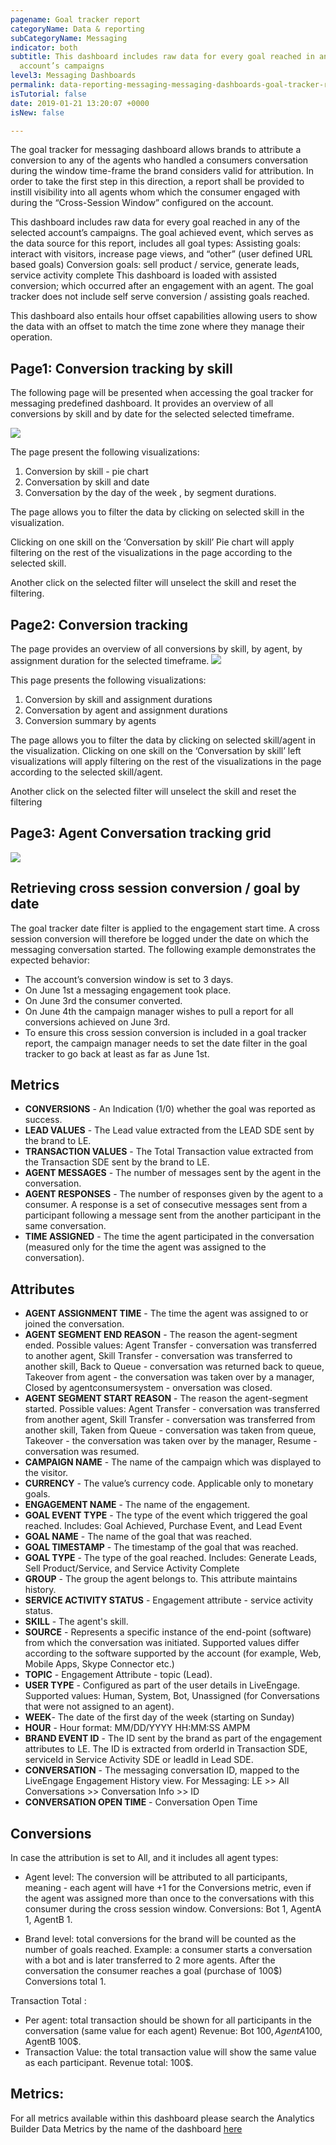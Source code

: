 ```yaml
---
pagename: Goal tracker report
categoryName: Data & reporting
subCategoryName: Messaging
indicator: both
subtitle: This dashboard includes raw data for every goal reached in any of the selected
  account’s campaigns
level3: Messaging Dashboards
permalink: data-reporting-messaging-messaging-dashboards-goal-tracker-report.html
isTutorial: false
date: 2019-01-21 13:20:07 +0000
isNew: false

---
```

The goal tracker for messaging dashboard allows brands to attribute a conversion to any of the agents who handled a consumers conversation during the window time-frame the brand considers valid for attribution. In order to take the first step in this direction, a report shall be provided to instill visibility into all agents whom which the consumer engaged with during the “Cross-Session Window” configured on the account.

This dashboard includes raw data for every goal reached in any of the selected account’s campaigns. The goal achieved event, which serves as the data source for this report, includes all goal types:
Assisting goals: interact with visitors, increase page views, and “other” (user defined URL based goals)
Conversion goals: sell product / service, generate leads, service activity complete
This dashboard is loaded with assisted conversion; which occurred after an engagement with an agent. The goal tracker does not include self serve conversion / assisting goals reached.

This dashboard also entails hour offset capabilities allowing users to show the data with an offset to match the time zone where they manage their operation.

## Page1: Conversion tracking by skill

The following page will be presented when accessing the goal tracker for messaging predefined dashboard. It provides an overview of all conversions by skill and by date for the selected selected timeframe.

![](img/goaltracker_messaging_new_1.png)

The page present the following visualizations:
1. Conversion by skill - pie chart
2. Conversation by skill and date
3. Conversation by the day of the week , by segment durations.

The page allows you to filter the data by clicking on selected skill in the visualization.

Clicking on one skill on the ‘Conversation by skill’ Pie chart will apply filtering on the rest of the visualizations in the page according to the selected skill.

Another click on the selected filter will unselect the skill and reset the filtering.

## Page2: Conversion tracking

The page provides an overview of all conversions by skill, by agent, by assignment duration for the selected timeframe.
![](img/goaltracker_messaging_new_2.png)

This page presents the following visualizations:
1. Conversion by skill  and assignment durations
2. Conversation by agent and assignment durations
3. Conversion summary by agents

The page allows you to filter the data by clicking on selected skill/agent in the visualization.
Clicking on one skill on the ‘Conversation by skill’ left visualizations will apply filtering on the rest of the visualizations in the page according to the selected skill/agent.

Another click on the selected filter will unselect the skill and reset the filtering

## Page3: Agent Conversation tracking grid

![](img/goaltracker_messaging_new_3.png)

## Retrieving cross session conversion / goal by date

The goal tracker date filter is applied to the engagement start time. A cross session conversion will therefore be logged under the date on which the messaging conversation  started. The following example demonstrates the expected behavior:

- The account’s conversion window is set to 3 days.
- On June 1st a messaging engagement took place.
- On June 3rd the consumer converted.
- On June 4th the campaign manager wishes to pull a report for all conversions achieved on June 3rd.
- To ensure this cross session conversion is included in a goal tracker report, the campaign manager needs to set the date filter in the goal tracker to go back at least as far as June 1st.

## Metrics
* **CONVERSIONS** - An Indication (1/0) whether the goal was reported as success.
* **LEAD VALUES** - The Lead value extracted from the LEAD SDE sent by the brand to LE.
* **TRANSACTION VALUES** - The Total Transaction value extracted from the Transaction SDE sent by the brand to LE.  
* **AGENT MESSAGES** - The number of messages sent by the agent in the conversation.
* **AGENT RESPONSES** - The number of responses given by the agent to a consumer. A response is a set of consecutive messages sent from a participant following a message sent from the another participant in the same conversation.
* **TIME ASSIGNED** - The time the agent participated in the conversation (measured only for the time the agent was assigned to the conversation).

## Attributes
- **AGENT ASSIGNMENT TIME** - The time the agent was assigned to or joined the conversation.
- **AGENT SEGMENT END REASON**  - The reason the agent-segment ended. Possible values: Agent Transfer - conversation was transferred to another agent, Skill Transfer - conversation was transferred to another skill, Back to Queue - conversation was returned back to queue, Takeover from agent - the conversation was taken over by a manager, Closed by agentconsumersystem - onversation was closed.
- **AGENT SEGMENT START REASON**  - The reason the agent-segment started. Possible values: Agent Transfer - conversation was transferred from another agent, Skill Transfer - conversation was transferred from another skill, Taken from Queue - conversation was taken from queue, Takeover - the conversation was taken over by the manager, Resume - conversation was resumed.
- **CAMPAIGN NAME** - The name of the campaign which was displayed to the visitor.
- **CURRENCY** - The value’s currency code. Applicable only to monetary goals.
- **ENGAGEMENT NAME** - The name of the engagement.
- **GOAL EVENT TYPE** - The type of the event which triggered the goal reached. Includes: Goal Achieved, Purchase Event, and Lead Event
- **GOAL NAME** - The name of the goal that was reached.
- **GOAL TIMESTAMP** - The timestamp of the goal that was reached.
- **GOAL TYPE** - The type of the goal reached. Includes: Generate Leads, Sell Product/Service, and Service Activity Complete
- **GROUP** - The group the agent belongs to. This attribute maintains history.
- **SERVICE ACTIVITY STATUS** - Engagement attribute - service activity status.
- **SKILL** - The agent's skill.
- **SOURCE** - Represents a specific instance of the end-point (software) from which the conversation was initiated. Supported values differ according to the software supported by the account (for example, Web, Mobile Apps, Skype Connector etc.)
- **TOPIC** - Engagement Attribute - topic (Lead).
- **USER TYPE** - Configured as part of the user details in LiveEngage. Supported values: Human, System, Bot, Unassigned (for Conversations that were not assigned to an agent).
- **WEEK**- The date of the first day of the week (starting on Sunday)
- **HOUR** - Hour format: MM/DD/YYYY HH:MM:SS AMPM
- **BRAND EVENT ID** - The ID sent by the brand as part of the engagement attributes to LE. The ID is extracted from orderId in Transaction SDE, serviceId in Service Activity SDE or leadId in Lead SDE.
- **CONVERSATION** - The messaging conversation ID, mapped to the LiveEngage Engagement History view. For Messaging: LE >> All Conversations >> Conversation Info >> ID
- **CONVERSATION OPEN TIME** - Conversation Open Time

## Conversions
In case the attribution is set to All, and it includes all agent types:
- Agent level: The conversion will be attributed to all participants, meaning - each agent will have +1 for the Conversions metric, even if the agent was assigned more than once to the conversations with this consumer during the cross session window.
Conversions: Bot 1, AgentA 1, AgentB 1.  

- Brand level: total conversions for the brand will be counted as the number of goals reached.
Example: a consumer starts a conversation with a bot and is later transferred to 2 more agents. After the conversation the consumer reaches a goal (purchase of 100$)
Conversions total 1.   

Transaction Total :
- Per agent: total transaction should be shown for all participants in the conversation (same value for each agent)
Revenue: Bot 100$, AgentA 100$, AgentB 100$.
- Transaction Value:  the total transaction value will show the same value as each participant.
Revenue total: 100$.   

## Metrics:

For all metrics available within this dashboard please search the Analytics Builder Data Metrics by the name of the dashboard [here](https://knowledge.liveperson.com/data-reporting-reporting-metrics.html)
